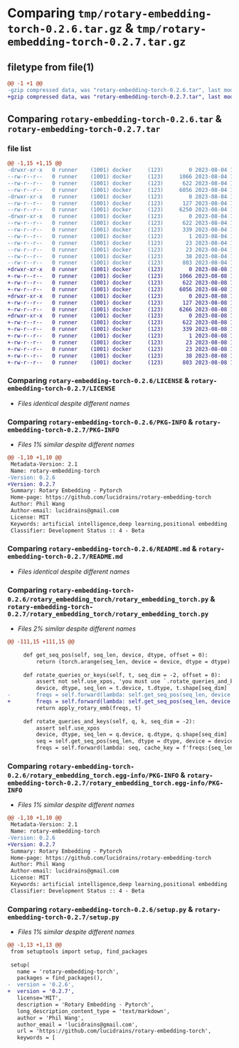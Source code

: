 # Comparing `tmp/rotary-embedding-torch-0.2.6.tar.gz` & `tmp/rotary-embedding-torch-0.2.7.tar.gz`

## filetype from file(1)

```diff
@@ -1 +1 @@
-gzip compressed data, was "rotary-embedding-torch-0.2.6.tar", last modified: Fri Aug  4 17:16:25 2023, max compression
+gzip compressed data, was "rotary-embedding-torch-0.2.7.tar", last modified: Tue Aug  8 15:09:10 2023, max compression
```

## Comparing `rotary-embedding-torch-0.2.6.tar` & `rotary-embedding-torch-0.2.7.tar`

### file list

```diff
@@ -1,15 +1,15 @@
-drwxr-xr-x   0 runner    (1001) docker     (123)        0 2023-08-04 17:16:25.023728 rotary-embedding-torch-0.2.6/
--rw-r--r--   0 runner    (1001) docker     (123)     1066 2023-08-04 17:16:15.000000 rotary-embedding-torch-0.2.6/LICENSE
--rw-r--r--   0 runner    (1001) docker     (123)      622 2023-08-04 17:16:25.023728 rotary-embedding-torch-0.2.6/PKG-INFO
--rw-r--r--   0 runner    (1001) docker     (123)     6056 2023-08-04 17:16:15.000000 rotary-embedding-torch-0.2.6/README.md
-drwxr-xr-x   0 runner    (1001) docker     (123)        0 2023-08-04 17:16:25.023728 rotary-embedding-torch-0.2.6/rotary_embedding_torch/
--rw-r--r--   0 runner    (1001) docker     (123)      127 2023-08-04 17:16:15.000000 rotary-embedding-torch-0.2.6/rotary_embedding_torch/__init__.py
--rw-r--r--   0 runner    (1001) docker     (123)     6250 2023-08-04 17:16:15.000000 rotary-embedding-torch-0.2.6/rotary_embedding_torch/rotary_embedding_torch.py
-drwxr-xr-x   0 runner    (1001) docker     (123)        0 2023-08-04 17:16:25.023728 rotary-embedding-torch-0.2.6/rotary_embedding_torch.egg-info/
--rw-r--r--   0 runner    (1001) docker     (123)      622 2023-08-04 17:16:25.000000 rotary-embedding-torch-0.2.6/rotary_embedding_torch.egg-info/PKG-INFO
--rw-r--r--   0 runner    (1001) docker     (123)      339 2023-08-04 17:16:25.000000 rotary-embedding-torch-0.2.6/rotary_embedding_torch.egg-info/SOURCES.txt
--rw-r--r--   0 runner    (1001) docker     (123)        1 2023-08-04 17:16:25.000000 rotary-embedding-torch-0.2.6/rotary_embedding_torch.egg-info/dependency_links.txt
--rw-r--r--   0 runner    (1001) docker     (123)       23 2023-08-04 17:16:25.000000 rotary-embedding-torch-0.2.6/rotary_embedding_torch.egg-info/requires.txt
--rw-r--r--   0 runner    (1001) docker     (123)       23 2023-08-04 17:16:25.000000 rotary-embedding-torch-0.2.6/rotary_embedding_torch.egg-info/top_level.txt
--rw-r--r--   0 runner    (1001) docker     (123)       38 2023-08-04 17:16:25.023728 rotary-embedding-torch-0.2.6/setup.cfg
--rw-r--r--   0 runner    (1001) docker     (123)      803 2023-08-04 17:16:15.000000 rotary-embedding-torch-0.2.6/setup.py
+drwxr-xr-x   0 runner    (1001) docker     (123)        0 2023-08-08 15:09:10.044198 rotary-embedding-torch-0.2.7/
+-rw-r--r--   0 runner    (1001) docker     (123)     1066 2023-08-08 15:08:55.000000 rotary-embedding-torch-0.2.7/LICENSE
+-rw-r--r--   0 runner    (1001) docker     (123)      622 2023-08-08 15:09:10.044198 rotary-embedding-torch-0.2.7/PKG-INFO
+-rw-r--r--   0 runner    (1001) docker     (123)     6056 2023-08-08 15:08:55.000000 rotary-embedding-torch-0.2.7/README.md
+drwxr-xr-x   0 runner    (1001) docker     (123)        0 2023-08-08 15:09:10.040198 rotary-embedding-torch-0.2.7/rotary_embedding_torch/
+-rw-r--r--   0 runner    (1001) docker     (123)      127 2023-08-08 15:08:55.000000 rotary-embedding-torch-0.2.7/rotary_embedding_torch/__init__.py
+-rw-r--r--   0 runner    (1001) docker     (123)     6266 2023-08-08 15:08:55.000000 rotary-embedding-torch-0.2.7/rotary_embedding_torch/rotary_embedding_torch.py
+drwxr-xr-x   0 runner    (1001) docker     (123)        0 2023-08-08 15:09:10.044198 rotary-embedding-torch-0.2.7/rotary_embedding_torch.egg-info/
+-rw-r--r--   0 runner    (1001) docker     (123)      622 2023-08-08 15:09:10.000000 rotary-embedding-torch-0.2.7/rotary_embedding_torch.egg-info/PKG-INFO
+-rw-r--r--   0 runner    (1001) docker     (123)      339 2023-08-08 15:09:10.000000 rotary-embedding-torch-0.2.7/rotary_embedding_torch.egg-info/SOURCES.txt
+-rw-r--r--   0 runner    (1001) docker     (123)        1 2023-08-08 15:09:10.000000 rotary-embedding-torch-0.2.7/rotary_embedding_torch.egg-info/dependency_links.txt
+-rw-r--r--   0 runner    (1001) docker     (123)       23 2023-08-08 15:09:10.000000 rotary-embedding-torch-0.2.7/rotary_embedding_torch.egg-info/requires.txt
+-rw-r--r--   0 runner    (1001) docker     (123)       23 2023-08-08 15:09:10.000000 rotary-embedding-torch-0.2.7/rotary_embedding_torch.egg-info/top_level.txt
+-rw-r--r--   0 runner    (1001) docker     (123)       38 2023-08-08 15:09:10.044198 rotary-embedding-torch-0.2.7/setup.cfg
+-rw-r--r--   0 runner    (1001) docker     (123)      803 2023-08-08 15:08:55.000000 rotary-embedding-torch-0.2.7/setup.py
```

### Comparing `rotary-embedding-torch-0.2.6/LICENSE` & `rotary-embedding-torch-0.2.7/LICENSE`

 * *Files identical despite different names*

### Comparing `rotary-embedding-torch-0.2.6/PKG-INFO` & `rotary-embedding-torch-0.2.7/PKG-INFO`

 * *Files 1% similar despite different names*

```diff
@@ -1,10 +1,10 @@
 Metadata-Version: 2.1
 Name: rotary-embedding-torch
-Version: 0.2.6
+Version: 0.2.7
 Summary: Rotary Embedding - Pytorch
 Home-page: https://github.com/lucidrains/rotary-embedding-torch
 Author: Phil Wang
 Author-email: lucidrains@gmail.com
 License: MIT
 Keywords: artificial intelligence,deep learning,positional embedding
 Classifier: Development Status :: 4 - Beta
```

### Comparing `rotary-embedding-torch-0.2.6/README.md` & `rotary-embedding-torch-0.2.7/README.md`

 * *Files identical despite different names*

### Comparing `rotary-embedding-torch-0.2.6/rotary_embedding_torch/rotary_embedding_torch.py` & `rotary-embedding-torch-0.2.7/rotary_embedding_torch/rotary_embedding_torch.py`

 * *Files 2% similar despite different names*

```diff
@@ -111,15 +111,15 @@
 
     def get_seq_pos(self, seq_len, device, dtype, offset = 0):
         return (torch.arange(seq_len, device = device, dtype = dtype) + offset) / self.interpolate_factor
 
     def rotate_queries_or_keys(self, t, seq_dim = -2, offset = 0):
         assert not self.use_xpos, 'you must use `.rotate_queries_and_keys` method instead and pass in both queries and keys, for length extrapolatable rotary embeddings'
         device, dtype, seq_len = t.device, t.dtype, t.shape[seq_dim]
-        freqs = self.forward(lambda: self.get_seq_pos(seq_len, device = device, dtype = dtype, offset = offset), cache_key = f'freqs:{seq_len}')
+        freqs = self.forward(lambda: self.get_seq_pos(seq_len, device = device, dtype = dtype, offset = offset), cache_key = f'freqs:{seq_len}|offset:{offset}')
         return apply_rotary_emb(freqs, t)
 
     def rotate_queries_and_keys(self, q, k, seq_dim = -2):
         assert self.use_xpos
         device, dtype, seq_len = q.device, q.dtype, q.shape[seq_dim]
         seq = self.get_seq_pos(seq_len, dtype = dtype, device = device)
         freqs = self.forward(lambda: seq, cache_key = f'freqs:{seq_len}')
```

### Comparing `rotary-embedding-torch-0.2.6/rotary_embedding_torch.egg-info/PKG-INFO` & `rotary-embedding-torch-0.2.7/rotary_embedding_torch.egg-info/PKG-INFO`

 * *Files 1% similar despite different names*

```diff
@@ -1,10 +1,10 @@
 Metadata-Version: 2.1
 Name: rotary-embedding-torch
-Version: 0.2.6
+Version: 0.2.7
 Summary: Rotary Embedding - Pytorch
 Home-page: https://github.com/lucidrains/rotary-embedding-torch
 Author: Phil Wang
 Author-email: lucidrains@gmail.com
 License: MIT
 Keywords: artificial intelligence,deep learning,positional embedding
 Classifier: Development Status :: 4 - Beta
```

### Comparing `rotary-embedding-torch-0.2.6/setup.py` & `rotary-embedding-torch-0.2.7/setup.py`

 * *Files 1% similar despite different names*

```diff
@@ -1,13 +1,13 @@
 from setuptools import setup, find_packages
 
 setup(
   name = 'rotary-embedding-torch',
   packages = find_packages(),
-  version = '0.2.6',
+  version = '0.2.7',
   license='MIT',
   description = 'Rotary Embedding - Pytorch',
   long_description_content_type = 'text/markdown',
   author = 'Phil Wang',
   author_email = 'lucidrains@gmail.com',
   url = 'https://github.com/lucidrains/rotary-embedding-torch',
   keywords = [
```

